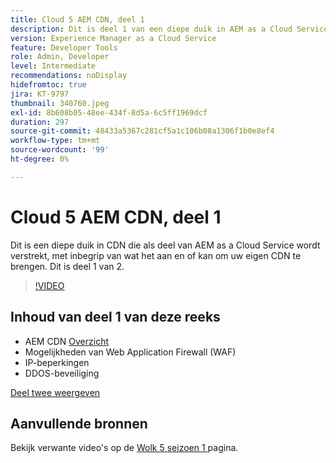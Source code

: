 ```yaml
---
title: Cloud 5 AEM CDN, deel 1
description: Dit is deel 1 van een diepe duik in AEM as a Cloud Service CDN.
version: Experience Manager as a Cloud Service
feature: Developer Tools
role: Admin, Developer
level: Intermediate
recommendations: noDisplay
hidefromtoc: true
jira: KT-9797
thumbnail: 340760.jpeg
exl-id: 8b608b05-48ee-434f-8d5a-6c5ff1969dcf
duration: 297
source-git-commit: 48433a5367c281cf5a1c106b08a1306f1b0e8ef4
workflow-type: tm+mt
source-wordcount: '99'
ht-degree: 0%

---
```


# Cloud 5 AEM CDN, deel 1

Dit is een diepe duik in CDN die als deel van AEM as a Cloud Service wordt verstrekt, met inbegrip van wat het aan en of kan om uw eigen CDN te brengen. Dit is deel 1 van 2.

>[!VIDEO](https://video.tv.adobe.com/v/3447843?quality=12&learn=on&captions=dut)

## Inhoud van deel 1 van deze reeks

+ AEM CDN [ Overzicht ](https://experienceleague.adobe.com/docs/experience-manager-cloud-service/content/implementing/content-delivery/cdn.html?lang=nl-NL)
+ Mogelijkheden van Web Application Firewall (WAF)
+ IP-beperkingen
+ DDOS-beveiliging

[Deel twee weergeven](cloud5-aem-cdn-part2.md)

## Aanvullende bronnen

Bekijk verwante video&#39;s op de [ Wolk 5 seizoen 1 ](cloud5-season-1.md) pagina.
